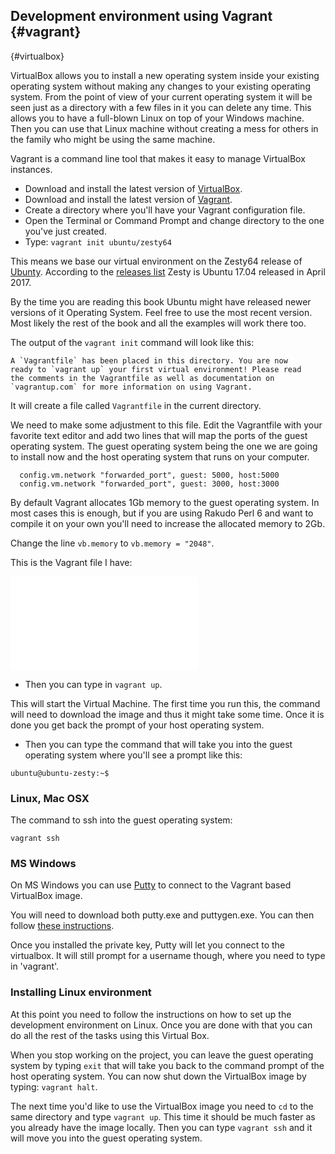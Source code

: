 ## Development environment using Vagrant {#vagrant}
{#virtualbox}

VirtualBox allows you to install a new operating system inside your existing operating system without
making any changes to your existing operating system. From the point of view of your current operating
system it will be seen just as a directory with a few files in it you can delete any time.
This allows you to have a full-blown Linux on top of your Windows machine. Then you can use that Linux
machine without creating a mess for others in the family who might be using the same machine.

Vagrant is a command line tool that makes it easy to manage VirtualBox instances.


* Download and install the latest version of [VirtualBox](https://www.virtualbox.org/).
* Download and install the latest version of [Vagrant](https://www.vagrantup.com/).
* Create a directory where you'll have your Vagrant configuration file.
* Open the Terminal or Command Prompt and change directory to the one you've just created.
* Type: `vagrant init ubuntu/zesty64`

This means we base our virtual environment on the Zesty64 release of [Ubunty](https://www.ubuntu.com/).
According to the [releases list](https://wiki.ubuntu.com/Releases) Zesty is Ubuntu 17.04 released in April 2017.

By the time you are reading this book Ubuntu might have released newer versions of it Operating System.
Feel free to use the most recent version. Most likely the rest of the book and all the examples will work there too.

The output of the `vagrant init` command will look like this:

```
A `Vagrantfile` has been placed in this directory. You are now
ready to `vagrant up` your first virtual environment! Please read
the comments in the Vagrantfile as well as documentation on
`vagrantup.com` for more information on using Vagrant.
```

It will create a file called `Vagrantfile` in the current directory.

We need to make some adjustment to this file.
Edit the Vagrantfile with your favorite text editor and add two lines that will map the ports of the guest operating system. The guest operating system
being the one we are going to install now and the host operating system that runs on your computer.

```
  config.vm.network "forwarded_port", guest: 5000, host:5000
  config.vm.network "forwarded_port", guest: 3000, host:3000
```

By default Vagrant allocates 1Gb memory to the guest operating system. In most cases this is enough,
but if you are using Rakudo Perl 6 and want to compile it on your own you'll need to increase the allocated memory to 2Gb.

Change the line `vb.memory` to `vb.memory = "2048"`.

This is the Vagrant file I have:

![code/Vagrantfile](code/Vagrantfile.txt)


* Then you can type in `vagrant up`.

This will start the Virtual Machine. The first time you run this, the command will need to download the image and thus it might take some time. Once it is done you get back the prompt of your host operating system.

* Then you can type the command that will take you into the guest operating system where you'll see a prompt like this:

```
ubuntu@ubuntu-zesty:~$
```

### Linux, Mac OSX

The command to ssh into the guest operating system:

`vagrant ssh`

### MS Windows

On MS Windows you can use [Putty](http://www.chiark.greenend.org.uk/~sgtatham/putty/download.html)
to connect to the Vagrant based VirtualBox image.

You will need to download both putty.exe and puttygen.exe.
You can then follow [these instructions](https://www.sitepoint.com/getting-started-vagrant-windows/).

Once you installed the private key, Putty will let you connect to the virtualbox. It will still prompt
for a username though, where you need to type in 'vagrant'.

### Installing Linux environment

At this point you need to follow the instructions on how to set up the development environment on Linux.
Once you are done with that you can do all the rest of the tasks using this Virtual Box.

When you stop working on the project, you can leave the guest operating system by typing `exit`
that will take you back to the command prompt of the host operating system. You can now shut down
the VirtualBox image by typing: `vagrant halt`.

The next time you'd like to use the VirtualBox image you need to `cd` to the same directory and type
`vagrant up`. This time it should be much faster as you already have the image locally.
Then you can type `vagrant ssh` and it will move you into the guest operating system.


